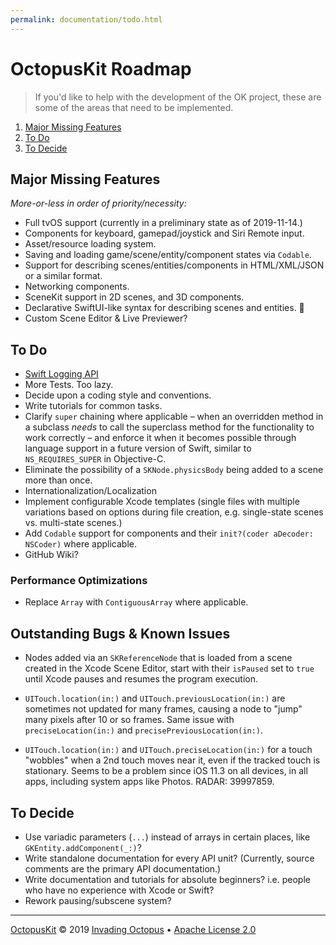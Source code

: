 ```yaml
---
permalink: documentation/todo.html
---
```


# OctopusKit Roadmap

> If you'd like to help with the development of the OK project, these are some of the areas that need to be implemented.

1. [Major Missing Features](#major-missing-features)
2. [To Do](#to-do)
3. [To Decide](#to-decide)

## Major Missing Features

*More-or-less in order of priority/necessity:*

- Full tvOS support (currently in a preliminary state as of 2019-11-14.)
- Components for keyboard, gamepad/joystick and Siri Remote input.
- Asset/resource loading system.
- Saving and loading game/scene/entity/component states via `Codable`.
- Support for describing scenes/entities/components in HTML/XML/JSON or a  similar format.
- Networking components.
- SceneKit support in 2D scenes, and 3D components.
- Declarative SwiftUI-like syntax for describing scenes and entities. 🤫
- Custom Scene Editor & Live Previewer?


## To Do

- [Swift Logging API](https://github.com/apple/swift-log)
- More Tests. Too lazy.
- Decide upon a coding style and conventions.
- Write tutorials for common tasks.
- Clarify `super` chaining where applicable – when an overridden method in a subclass *needs* to call the superclass method for the functionality to work correctly – and enforce it when it becomes possible through language support in a future version of Swift, similar to `NS_REQUIRES_SUPER` in Objective-C.
- Eliminate the possibility of a `SKNode.physicsBody` being added to a scene more than once.
- Internationalization/Localization
- Implement configurable Xcode templates (single files with multiple variations based on options during file creation, e.g. single-state scenes vs. multi-state scenes.) 
- Add `Codable` support for components and their `init?(coder aDecoder: NSCoder)` where applicable.
- GitHub Wiki?

### Performance Optimizations

- Replace `Array` with `ContiguousArray` where applicable.

## Outstanding Bugs & Known Issues 

- Nodes added via an `SKReferenceNode` that is loaded from a scene created in the Xcode Scene Editor, start with their `isPaused` set to `true` until Xcode pauses and resumes the program execution.

- `UITouch.location(in:)` and `UITouch.previousLocation(in:)` are sometimes not updated for many frames, causing a node to "jump" many pixels after 10 or so frames. Same issue with `preciseLocation(in:)` and `precisePreviousLocation(in:)`.

- `UITouch.location(in:)` and `UITouch.preciseLocation(in:)` for a touch "wobbles" when a 2nd touch moves near it, even if the tracked touch is stationary. Seems to be a problem since iOS 11.3 on all devices, in all apps, including system apps like Photos. RADAR: 39997859.

## To Decide

- Use variadic parameters (`...`) instead of arrays in certain places, like `GKEntity.addComponent(_:)`?
- Write standalone documentation for every API unit? (Currently, source comments are the primary API documentation.)
- Write documentation and tutorials for absolute beginners? i.e. people who have no experience with Xcode or Swift?
- Rework pausing/subscene system?

----

[OctopusKit][repository] © 2019 [Invading Octopus][website] • [Apache License 2.0][license]

[repository]: https://github.com/invadingoctopus/octopuskit
[website]: https://invadingoctopus.io
[license]: https://www.apache.org/licenses/LICENSE-2.0.html
